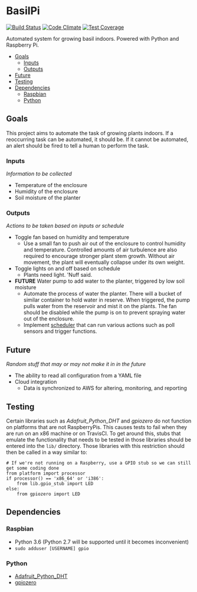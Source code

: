 # BasilPi
[![Build Status](https://travis-ci.org/arunderwood/BasilPi.svg?branch=master)](https://travis-ci.org/arunderwood/BasilPi)
[![Code Climate](https://codeclimate.com/github/arunderwood/BasilPi/badges/gpa.svg)](https://codeclimate.com/github/arunderwood/BasilPi)
[![Test Coverage](https://codeclimate.com/github/arunderwood/BasilPi/badges/coverage.svg)](https://codeclimate.com/github/arunderwood/BasilPi/coverage)

Automated system for growing basil indoors.  Powered with Python and Raspberry Pi.

<!-- START doctoc generated TOC please keep comment here to allow auto update -->
<!-- DON'T EDIT THIS SECTION, INSTEAD RE-RUN doctoc TO UPDATE -->


- [Goals](#goals)
  - [Inputs](#inputs)
  - [Outputs](#outputs)
- [Future](#future)
- [Testing](#testing)
- [Dependencies](#dependencies)
  - [Raspbian](#raspbian)
  - [Python](#python)

<!-- END doctoc generated TOC please keep comment here to allow auto update -->

## Goals

This project aims to automate the task of growing plants indoors.  If a reoccurring task can be automated, it should be.  If it cannot be automated, an alert should be fired to tell a human to perform the task.

### Inputs
_Information to be collected_
  * Temperature of the enclosure
  * Humidity of the enclosure
  * Soil moisture of the planter

### Outputs
_Actions to be taken based on inputs or schedule_
  * Toggle fan based on humidity and temperature
      - Use a small fan to push air out of the enclosure to control humidity and temperature.  Controlled amounts of air turbulence are also required to encourage stronger plant stem growth.  Without air movement, the plant will eventually collapse under its own weight.
  * Toggle lights on and off based on schedule
      - Plants need light.  'Nuff said.
  * __FUTURE__ Water pump to add water to the planter, triggered by low soil moisture
      - Automate the process of water the planter.  There will a bucket of similar container to hold water in reserve.  When triggered, the pump pulls water from the reservoir and mist it on the plants.  The fan should be disabled while the pump is on to prevent spraying water out of the enclosure.
      - Implement [scheduler](https://docs.python.org/3/library/sched.html) that can run various actions such as poll sensors and trigger functions.

## Future
_Random stuff that may or may not make it in in the future_

* The ability to read all configuration from a YAML file
* Cloud integration
    - Data is synchronized to AWS for altering, monitoring, and reporting

## Testing

Certain libraries such as _Adafruit_Python_DHT_ and _gpiozero_ do not function on platforms that are not RaspberryPis.  This causes tests to fail when they are run on an x86 machine or on TravisCI.  To get around this, stubs that emulate the functionality that needs to be tested in those libraries should be entered into the `lib/` directory.  Those libraries with this restriction should then be called in a way similar to:

```
# If we're not running on a Raspberry, use a GPIO stub so we can still get some coding done
from platform import processor
if processor() == 'x86_64' or 'i386':
    from lib.gpio_stub import LED
else:
    from gpiozero import LED
```

## Dependencies

### Raspbian

- Python 3.6 (Python 2.7 will be supported until it becomes inconvenient)
- `sudo adduser [USERNAME] gpio`

### Python

- [Adafruit_Python_DHT](https://github.com/adafruit/Adafruit_Python_DHT)
- [gpiozero](https://github.com/RPi-Distro/python-gpiozero)
